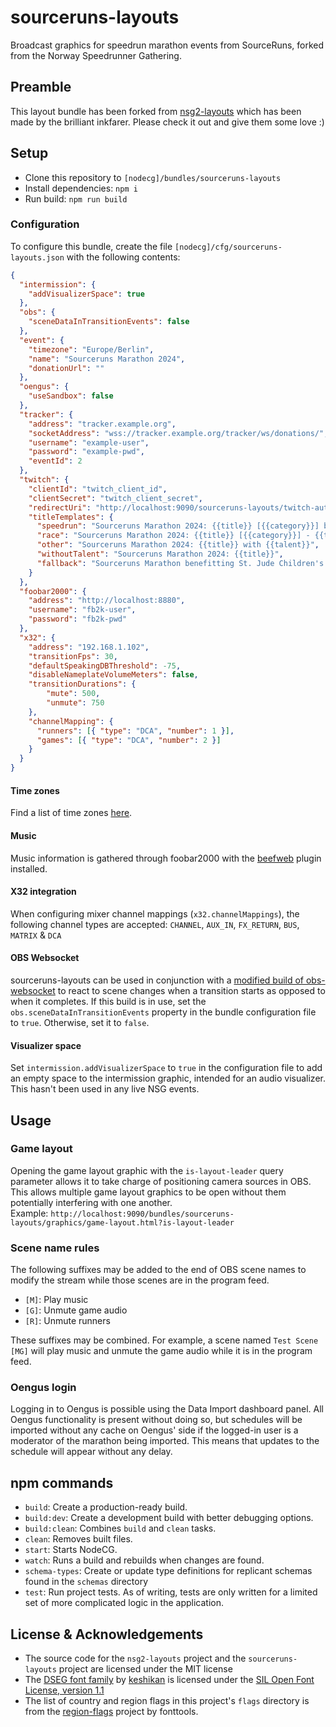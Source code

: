 # sourceruns-layouts

Broadcast graphics for speedrun marathon events from SourceRuns, forked from the Norway Speedrunner Gathering.

## Preamble

This layout bundle has been forked from [nsg2-layouts](https://github.com/NSGMarathon/nsg2-layouts) which has been made
by the brilliant inkfarer. Please check it out and give them some love :)

## Setup

- Clone this repository to `[nodecg]/bundles/sourceruns-layouts`
- Install dependencies: `npm i`
- Run build: `npm run build`

### Configuration

To configure this bundle, create the file `[nodecg]/cfg/sourceruns-layouts.json` with the following contents:

```json
{
  "intermission": {
    "addVisualizerSpace": true
  },
  "obs": {
    "sceneDataInTransitionEvents": false
  },
  "event": {
    "timezone": "Europe/Berlin",
    "name": "Sourceruns Marathon 2024",
    "donationUrl": ""
  },
  "oengus": {
    "useSandbox": false
  },
  "tracker": {
    "address": "tracker.example.org",
    "socketAddress": "wss://tracker.example.org/tracker/ws/donations/",
    "username": "example-user",
    "password": "example-pwd",
    "eventId": 2
  },
  "twitch": {
    "clientId": "twitch_client_id",
    "clientSecret": "twitch_client_secret",
    "redirectUri": "http://localhost:9090/sourceruns-layouts/twitch-auth",
    "titleTemplates": {
      "speedrun": "Sourceruns Marathon 2024: {{title}} [{{category}}] by {{talent}}",
      "race": "Sourceruns Marathon 2024: {{title}} [{{category}}] - {{talent}}",
      "other": "Sourceruns Marathon 2024: {{title}} with {{talent}}",
      "withoutTalent": "Sourceruns Marathon 2024: {{title}}",
      "fallback": "Sourceruns Marathon benefitting St. Jude Children's Research Hospital"
    }
  },
  "foobar2000": {
    "address": "http://localhost:8880",
    "username": "fb2k-user",
    "password": "fb2k-pwd"
  },
  "x32": {
    "address": "192.168.1.102",
    "transitionFps": 30,
    "defaultSpeakingDBThreshold": -75,
    "disableNameplateVolumeMeters": false,
    "transitionDurations": {
        "mute": 500,
        "unmute": 750
    },
    "channelMapping": {
      "runners": [{ "type": "DCA", "number": 1 }],
      "games": [{ "type": "DCA", "number": 2 }]
    }
  }
}
```

#### Time zones

Find a list of time zones [here](https://en.wikipedia.org/wiki/List_of_tz_database_time_zones#List).

#### Music

Music information is gathered through foobar2000 with the [beefweb](https://github.com/hyperblast/beefweb) plugin installed.

#### X32 integration

When configuring mixer channel mappings (`x32.channelMappings`), the following channel types are accepted:
`CHANNEL`, `AUX_IN`, `FX_RETURN`, `BUS`, `MATRIX` & `DCA`

#### OBS Websocket

sourceruns-layouts can be used in conjunction with a [modified build of obs-websocket](https://github.com/obsproject/obs-websocket/pull/1229)
to react to scene changes when a transition starts as opposed to when it completes. If this build is in use, set the
`obs.sceneDataInTransitionEvents` property in the bundle configuration file to `true`. Otherwise, set it to `false`.

#### Visualizer space

Set `intermission.addVisualizerSpace` to `true` in the configuration file to add an empty space to the intermission 
graphic, intended for an audio visualizer. This hasn't been used in any live NSG events.

## Usage

### Game layout

Opening the game layout graphic with the `is-layout-leader` query parameter allows it to take charge of positioning 
camera sources in OBS. This allows multiple game layout graphics to be open without them potentially interfering with 
one another.  
Example: `http://localhost:9090/bundles/sourceruns-layouts/graphics/game-layout.html?is-layout-leader`

### Scene name rules

The following suffixes may be added to the end of OBS scene names to modify the stream while those scenes are in the program feed.
- `[M]`: Play music
- `[G]`: Unmute game audio
- `[R]`: Unmute runners

These suffixes may be combined. For example, a scene named `Test Scene [MG]` will play music and unmute the game audio while it is in the program feed.

### Oengus login

Logging in to Oengus is possible using the Data Import dashboard panel. All Oengus functionality is present without doing 
so, but schedules will be imported without any cache on Oengus' side if the logged-in user is a moderator of the marathon 
being imported. This means that updates to the schedule will appear without any delay.

## npm commands

- `build`: Create a production-ready build.
- `build:dev`: Create a development build with better debugging options.
- `build:clean`: Combines `build` and `clean` tasks.
- `clean`: Removes built files.
- `start`: Starts NodeCG.
- `watch`: Runs a build and rebuilds when changes are found.
- `schema-types`: Create or update type definitions for replicant schemas found in the `schemas` directory
- `test`: Run project tests. As of writing, tests are only written for a limited set of more complicated logic in the application.

## License & Acknowledgements
- The source code for the `nsg2-layouts` project and the `sourceruns-layouts` project are licensed under the MIT license
- The [DSEG font family](https://github.com/keshikan/DSEG) by [keshikan](https://github.com/keshikan) is licensed under the [SIL Open Font License, version 1.1](https://openfontlicense.org/)
- The list of country and region flags in this project's `flags` directory is from the [region-flags](https://github.com/fonttools/region-flags) project by fonttools. 
